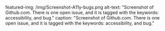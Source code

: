 featured-img: /img/Screenshot-A11y-bugs.png
alt-text: "Screenshot of Github.com. There is one open issue, and it is tagged with the keywords: accessibility, and bug."
caption: "Screenshot of Github.com. There is one open issue, and it is tagged with the keywords: accessibility, and bug."
